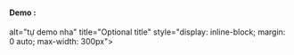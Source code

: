 <h4>Demo : </h4>
  alt="tự demo nha"
  title="Optional title"
  style="display: inline-block; margin: 0 auto; max-width: 300px">
